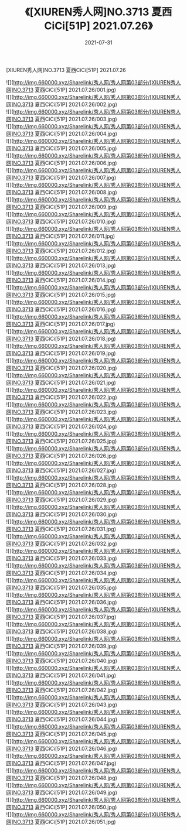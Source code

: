 ﻿---
layout: post
title:  《[XIUREN秀人网]NO.3713 夏西CiCi[51P] 2021.07.26》
date:   2021-07-31
img: http://img.660000.xyz/Sharelink/秀人网/秀人网第03部分/[XIUREN秀人网]NO.3713 夏西CiCi[51P] 2021.07.26/000.jpg
categories: [美女, 清纯, 唯美]
---

[XIUREN秀人网]NO.3713 夏西CiCi[51P] 2021.07.26

  ![](http://img.660000.xyz/Sharelink/秀人网/秀人网第03部分/[XIUREN秀人网]NO.3713 夏西CiCi[51P] 2021.07.26/001.jpg) <br> ![](http://img.660000.xyz/Sharelink/秀人网/秀人网第03部分/[XIUREN秀人网]NO.3713 夏西CiCi[51P] 2021.07.26/002.jpg) <br> ![](http://img.660000.xyz/Sharelink/秀人网/秀人网第03部分/[XIUREN秀人网]NO.3713 夏西CiCi[51P] 2021.07.26/003.jpg) <br> ![](http://img.660000.xyz/Sharelink/秀人网/秀人网第03部分/[XIUREN秀人网]NO.3713 夏西CiCi[51P] 2021.07.26/004.jpg) <br> ![](http://img.660000.xyz/Sharelink/秀人网/秀人网第03部分/[XIUREN秀人网]NO.3713 夏西CiCi[51P] 2021.07.26/005.jpg) <br> ![](http://img.660000.xyz/Sharelink/秀人网/秀人网第03部分/[XIUREN秀人网]NO.3713 夏西CiCi[51P] 2021.07.26/006.jpg) <br> ![](http://img.660000.xyz/Sharelink/秀人网/秀人网第03部分/[XIUREN秀人网]NO.3713 夏西CiCi[51P] 2021.07.26/007.jpg) <br> ![](http://img.660000.xyz/Sharelink/秀人网/秀人网第03部分/[XIUREN秀人网]NO.3713 夏西CiCi[51P] 2021.07.26/008.jpg) <br> ![](http://img.660000.xyz/Sharelink/秀人网/秀人网第03部分/[XIUREN秀人网]NO.3713 夏西CiCi[51P] 2021.07.26/009.jpg) <br> ![](http://img.660000.xyz/Sharelink/秀人网/秀人网第03部分/[XIUREN秀人网]NO.3713 夏西CiCi[51P] 2021.07.26/010.jpg) <br> ![](http://img.660000.xyz/Sharelink/秀人网/秀人网第03部分/[XIUREN秀人网]NO.3713 夏西CiCi[51P] 2021.07.26/011.jpg) <br> ![](http://img.660000.xyz/Sharelink/秀人网/秀人网第03部分/[XIUREN秀人网]NO.3713 夏西CiCi[51P] 2021.07.26/012.jpg) <br> ![](http://img.660000.xyz/Sharelink/秀人网/秀人网第03部分/[XIUREN秀人网]NO.3713 夏西CiCi[51P] 2021.07.26/013.jpg) <br> ![](http://img.660000.xyz/Sharelink/秀人网/秀人网第03部分/[XIUREN秀人网]NO.3713 夏西CiCi[51P] 2021.07.26/014.jpg) <br> ![](http://img.660000.xyz/Sharelink/秀人网/秀人网第03部分/[XIUREN秀人网]NO.3713 夏西CiCi[51P] 2021.07.26/015.jpg) <br> ![](http://img.660000.xyz/Sharelink/秀人网/秀人网第03部分/[XIUREN秀人网]NO.3713 夏西CiCi[51P] 2021.07.26/016.jpg) <br> ![](http://img.660000.xyz/Sharelink/秀人网/秀人网第03部分/[XIUREN秀人网]NO.3713 夏西CiCi[51P] 2021.07.26/017.jpg) <br> ![](http://img.660000.xyz/Sharelink/秀人网/秀人网第03部分/[XIUREN秀人网]NO.3713 夏西CiCi[51P] 2021.07.26/018.jpg) <br> ![](http://img.660000.xyz/Sharelink/秀人网/秀人网第03部分/[XIUREN秀人网]NO.3713 夏西CiCi[51P] 2021.07.26/019.jpg) <br> ![](http://img.660000.xyz/Sharelink/秀人网/秀人网第03部分/[XIUREN秀人网]NO.3713 夏西CiCi[51P] 2021.07.26/020.jpg) <br> ![](http://img.660000.xyz/Sharelink/秀人网/秀人网第03部分/[XIUREN秀人网]NO.3713 夏西CiCi[51P] 2021.07.26/021.jpg) <br> ![](http://img.660000.xyz/Sharelink/秀人网/秀人网第03部分/[XIUREN秀人网]NO.3713 夏西CiCi[51P] 2021.07.26/022.jpg) <br> ![](http://img.660000.xyz/Sharelink/秀人网/秀人网第03部分/[XIUREN秀人网]NO.3713 夏西CiCi[51P] 2021.07.26/023.jpg) <br> ![](http://img.660000.xyz/Sharelink/秀人网/秀人网第03部分/[XIUREN秀人网]NO.3713 夏西CiCi[51P] 2021.07.26/024.jpg) <br> ![](http://img.660000.xyz/Sharelink/秀人网/秀人网第03部分/[XIUREN秀人网]NO.3713 夏西CiCi[51P] 2021.07.26/025.jpg) <br> ![](http://img.660000.xyz/Sharelink/秀人网/秀人网第03部分/[XIUREN秀人网]NO.3713 夏西CiCi[51P] 2021.07.26/026.jpg) <br> ![](http://img.660000.xyz/Sharelink/秀人网/秀人网第03部分/[XIUREN秀人网]NO.3713 夏西CiCi[51P] 2021.07.26/027.jpg) <br> ![](http://img.660000.xyz/Sharelink/秀人网/秀人网第03部分/[XIUREN秀人网]NO.3713 夏西CiCi[51P] 2021.07.26/028.jpg) <br> ![](http://img.660000.xyz/Sharelink/秀人网/秀人网第03部分/[XIUREN秀人网]NO.3713 夏西CiCi[51P] 2021.07.26/029.jpg) <br> ![](http://img.660000.xyz/Sharelink/秀人网/秀人网第03部分/[XIUREN秀人网]NO.3713 夏西CiCi[51P] 2021.07.26/030.jpg) <br> ![](http://img.660000.xyz/Sharelink/秀人网/秀人网第03部分/[XIUREN秀人网]NO.3713 夏西CiCi[51P] 2021.07.26/031.jpg) <br> ![](http://img.660000.xyz/Sharelink/秀人网/秀人网第03部分/[XIUREN秀人网]NO.3713 夏西CiCi[51P] 2021.07.26/032.jpg) <br> ![](http://img.660000.xyz/Sharelink/秀人网/秀人网第03部分/[XIUREN秀人网]NO.3713 夏西CiCi[51P] 2021.07.26/033.jpg) <br> ![](http://img.660000.xyz/Sharelink/秀人网/秀人网第03部分/[XIUREN秀人网]NO.3713 夏西CiCi[51P] 2021.07.26/034.jpg) <br> ![](http://img.660000.xyz/Sharelink/秀人网/秀人网第03部分/[XIUREN秀人网]NO.3713 夏西CiCi[51P] 2021.07.26/035.jpg) <br> ![](http://img.660000.xyz/Sharelink/秀人网/秀人网第03部分/[XIUREN秀人网]NO.3713 夏西CiCi[51P] 2021.07.26/036.jpg) <br> ![](http://img.660000.xyz/Sharelink/秀人网/秀人网第03部分/[XIUREN秀人网]NO.3713 夏西CiCi[51P] 2021.07.26/037.jpg) <br> ![](http://img.660000.xyz/Sharelink/秀人网/秀人网第03部分/[XIUREN秀人网]NO.3713 夏西CiCi[51P] 2021.07.26/038.jpg) <br> ![](http://img.660000.xyz/Sharelink/秀人网/秀人网第03部分/[XIUREN秀人网]NO.3713 夏西CiCi[51P] 2021.07.26/039.jpg) <br> ![](http://img.660000.xyz/Sharelink/秀人网/秀人网第03部分/[XIUREN秀人网]NO.3713 夏西CiCi[51P] 2021.07.26/040.jpg) <br> ![](http://img.660000.xyz/Sharelink/秀人网/秀人网第03部分/[XIUREN秀人网]NO.3713 夏西CiCi[51P] 2021.07.26/041.jpg) <br> ![](http://img.660000.xyz/Sharelink/秀人网/秀人网第03部分/[XIUREN秀人网]NO.3713 夏西CiCi[51P] 2021.07.26/042.jpg) <br> ![](http://img.660000.xyz/Sharelink/秀人网/秀人网第03部分/[XIUREN秀人网]NO.3713 夏西CiCi[51P] 2021.07.26/043.jpg) <br> ![](http://img.660000.xyz/Sharelink/秀人网/秀人网第03部分/[XIUREN秀人网]NO.3713 夏西CiCi[51P] 2021.07.26/044.jpg) <br> ![](http://img.660000.xyz/Sharelink/秀人网/秀人网第03部分/[XIUREN秀人网]NO.3713 夏西CiCi[51P] 2021.07.26/045.jpg) <br> ![](http://img.660000.xyz/Sharelink/秀人网/秀人网第03部分/[XIUREN秀人网]NO.3713 夏西CiCi[51P] 2021.07.26/046.jpg) <br> ![](http://img.660000.xyz/Sharelink/秀人网/秀人网第03部分/[XIUREN秀人网]NO.3713 夏西CiCi[51P] 2021.07.26/047.jpg) <br> ![](http://img.660000.xyz/Sharelink/秀人网/秀人网第03部分/[XIUREN秀人网]NO.3713 夏西CiCi[51P] 2021.07.26/048.jpg) <br> ![](http://img.660000.xyz/Sharelink/秀人网/秀人网第03部分/[XIUREN秀人网]NO.3713 夏西CiCi[51P] 2021.07.26/049.jpg) <br> ![](http://img.660000.xyz/Sharelink/秀人网/秀人网第03部分/[XIUREN秀人网]NO.3713 夏西CiCi[51P] 2021.07.26/050.jpg) <br> ![](http://img.660000.xyz/Sharelink/秀人网/秀人网第03部分/[XIUREN秀人网]NO.3713 夏西CiCi[51P] 2021.07.26/051.jpg) <br>